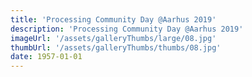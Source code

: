 ```yaml
---
title: 'Processing Community Day @Aarhus 2019'
description: 'Processing Community Day @Aarhus 2019'
imageUrl: '/assets/galleryThumbs/large/08.jpg'
thumbUrl: '/assets/galleryThumbs/thumbs/08.jpg'
date: 1957-01-01
---
```

